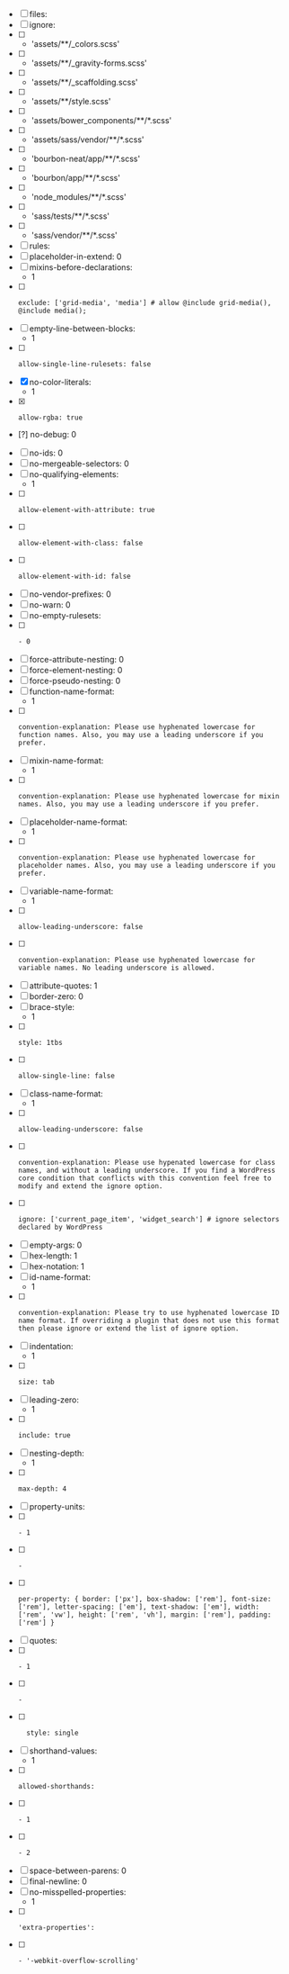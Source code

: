 - [ ] files:
- [ ]   ignore:
- [ ]    - 'assets/**/_colors.scss'
- [ ]    - 'assets/**/_gravity-forms.scss'
- [ ]    - 'assets/**/_scaffolding.scss'
- [ ]    - 'assets/**/style.scss'
- [ ]    - 'assets/bower_components/**/*.scss'
- [ ]    - 'assets/sass/vendor/**/*.scss'
- [ ]    - 'bourbon-neat/app/**/*.scss'
- [ ]    - 'bourbon/app/**/*.scss'
- [ ]    - 'node_modules/**/*.scss'
- [ ]    - 'sass/tests/**/*.scss'
- [ ]    - 'sass/vendor/**/*.scss'
- [ ] rules:
- [ ]   placeholder-in-extend: 0
- [ ]   mixins-before-declarations:
       - 1
- [ ]     exclude: ['grid-media', 'media'] # allow @include grid-media(), @include media();
- [ ]   empty-line-between-blocks:
       - 1
- [ ]     allow-single-line-rulesets: false
- [x]   no-color-literals:
       - 1
- [x]     allow-rgba: true
- [?]   no-debug: 0
- [ ]   no-ids: 0
- [ ]   no-mergeable-selectors: 0
- [ ]   no-qualifying-elements:
       - 1
- [ ]     allow-element-with-attribute: true
- [ ]     allow-element-with-class: false
- [ ]     allow-element-with-id: false
- [ ]   no-vendor-prefixes: 0
- [ ]   no-warn: 0
- [ ]   no-empty-rulesets:
- [ ]     - 0
- [ ]   force-attribute-nesting: 0
- [ ]   force-element-nesting: 0
- [ ]   force-pseudo-nesting: 0
- [ ]   function-name-format:
       - 1
- [ ]     convention-explanation: Please use hyphenated lowercase for function names. Also, you may use a leading underscore if you prefer.
- [ ]   mixin-name-format:
       - 1
- [ ]     convention-explanation: Please use hyphenated lowercase for mixin names. Also, you may use a leading underscore if you prefer.
- [ ]   placeholder-name-format:
       - 1
- [ ]     convention-explanation: Please use hyphenated lowercase for placeholder names. Also, you may use a leading underscore if you prefer.
- [ ]   variable-name-format:
       - 1
- [ ]     allow-leading-underscore: false
- [ ]     convention-explanation: Please use hyphenated lowercase for variable names. No leading underscore is allowed.
- [ ]   attribute-quotes: 1
- [ ]   border-zero: 0
- [ ]   brace-style:
       - 1
- [ ]     style: 1tbs
- [ ]     allow-single-line: false
- [ ]   class-name-format:
       - 1
- [ ]     allow-leading-underscore: false
- [ ]     convention-explanation: Please use hypenated lowercase for class names, and without a leading underscore. If you find a WordPress core condition that conflicts with this convention feel free to modify and extend the ignore option.
- [ ]     ignore: ['current_page_item', 'widget_search'] # ignore selectors declared by WordPress
- [ ]   empty-args: 0
- [ ]   hex-length: 1
- [ ]   hex-notation: 1
- [ ]   id-name-format:
       - 1
- [ ]     convention-explanation: Please try to use hyphenated lowercase ID name format. If overriding a plugin that does not use this format then please ignore or extend the list of ignore option.
- [ ]   indentation:
       - 1
- [ ]     size: tab
- [ ]   leading-zero:
       - 1
- [ ]     include: true
- [ ]   nesting-depth:
       - 1
- [ ]     max-depth: 4
- [ ]   property-units:
- [ ]     - 1
- [ ]     -
- [ ]     per-property: { border: ['px'], box-shadow: ['rem'], font-size: ['rem'], letter-spacing: ['em'], text-shadow: ['em'], width: ['rem', 'vw'], height: ['rem', 'vh'], margin: ['rem'], padding: ['rem'] }
- [ ]   quotes:
- [ ]     - 1
- [ ]     -
- [ ]       style: single
- [ ]   shorthand-values:
       - 1
- [ ]     allowed-shorthands:
- [ ]     - 1
- [ ]     - 2
- [ ]   space-between-parens: 0
- [ ]   final-newline: 0
- [ ]   no-misspelled-properties:
       - 1
- [ ]     'extra-properties':
- [ ]     - '-webkit-overflow-scrolling'
